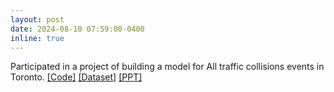 ```yaml
---
layout: post
date: 2024-08-10 07:59:00-0400
inline: true
---
```

<!-- A simple inline announcement with Markdown emoji! :sparkles: :smile: -->
Participated in a project of building a model for All traffic collisions events in Toronto. [[Code]](assets/html/group_project_Huaye-final_code.html) [[Dataset]](https://www.kaggle.com/datasets/howardzhan/all-traffic-collisions-events-in-toronto) [[PPT]](assets/pdf/predictive_model_with_an_app.pdf)